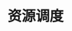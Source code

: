 <!--
 * @Author: wjn
 * @Date: 2020-02-24 10:30:42
 * @LastEditors: wjn
 * @LastEditTime: 2020-02-24 10:30:50
 -->
# 资源调度